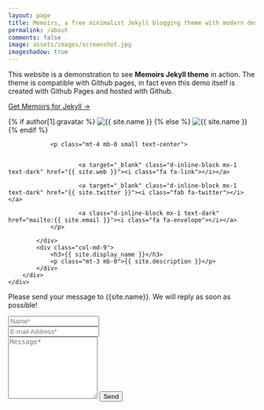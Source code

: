 ```yaml
---
layout: page
title: Memoirs, a free minimalist Jekyll blogging theme with modern design 
permalink: /about
comments: false
image: assets/images/screenshot.jpg
imageshadow: true
---
```


This website is a demonstration to see **Memoirs Jekyll theme** in action. The theme is compatible with Github pages, in fact even this demo itself is created with Github Pages and hosted with Github. 

<a target="_blank" href="https://bootstrapstarter.com/jekyll-theme-memoirs/" class="btn btn-dark"> Get Memoirs for Jekyll &rarr;</a>


<div class="list-authors mt-5">
<!-- {% for author in site.authors %}    -->
    <div id="{{ site.name }}" class="authorbox position-relative pb-5 pt-5 mb-4 mt-4 border">   
        <div class="row">
            <div class="wrapavname col-md-3 text-center">
                {% if author[1].gravatar %}
                <img  class="author-thumb" src="https://www.gravatar.com/avatar/{{ site.gravatar }}?s=250&d=mm&r=x" alt="{{ site.name }}">
                {% else %}
                <img  class="author-thumb" src="{{site.baseurl}}/{{ site.avatar }}" alt="{{ site.name }}">
                {% endif %}

                <p class="mt-4 mb-0 small text-center">


                        <a target="_blank" class="d-inline-block mx-1 text-dark" href="{{ site.web }}"><i class="fa fa-link"></i></a> 

                        <a target="_blank" class="d-inline-block mx-1 text-dark" href="{{ site.twitter }}"><i class="fab fa-twitter"></i></a>

                        <a class="d-inline-block mx-1 text-dark" href="mailto:{{ site.email }}"><i class="fa fa-envelope"></i></a>
                </p>
                
            </div>
            <div class="col-md-9">
                <h3>{{ site.display_name }}</h3>
                <p class="mt-3 mb-0">{{ site.description }}</p> 
            </div>
        </div> 
    </div>    
<!-- {% endfor %} -->
</div>

<form action="https://formspree.io/{{site.email}}" method="POST">    
<p class="mb-4">Please send your message to {{site.name}}. We will reply as soon as possible!</p>
<div class="form-group row">
<div class="col-md-6">
<input class="form-control" type="text" name="name" placeholder="Name*" required>
</div>
<div class="col-md-6">
<input class="form-control" type="email" name="_replyto" placeholder="E-mail Address*" required>
</div>
</div>
<textarea rows="8" class="form-control mb-3" name="message" placeholder="Message*" required></textarea>    
<input class="btn btn-dark" type="submit" value="Send">
</form>
